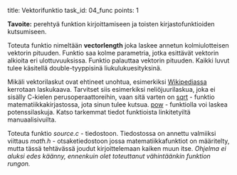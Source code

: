 title: Vektorifunktio
task_id: 04_func
points: 1


**Tavoite:** perehtyä funktion kirjoittamiseen ja toisten
kirjastofunktioiden kutsumiseen.

Toteuta funktio nimeltään **vectorlength** joka laskee annetun
kolmiulotteisen vektorin pituuden. Funktio saa kolme parametria, jotka
esittävät vektorin alkioita eri ulottuvuuksissa. Funktio palauttaa
vektorin pituuden. Kaikki luvut tulee käsitellä double-tyyppisinä liukulukuesityksinä.

Mikäli vektorilaskut ovat ehtineet unohtua, esimerkiksi [Wikipediassa]
kerrotaan laskukaava. Tarvitset siis esimerkiksi neliöjuurilaskua,
joka ei sisälly C-kielen perusoperaattoreihin, vaan sitä varten on
[sqrt] - funktio matematiikkakirjastossa, jota sinun tulee
kutsua. [pow] - funktiolla voi laskea potenssilaskuja. Katso tarkemmat
tiedot funktioista linkitetyiltä manuaalisivuilta.

[Wikipediassa]: https://fi.wikipedia.org/wiki/Vektori
[sqrt]: http://linux.die.net/man/3/sqrt
[pow]: http://linux.die.net/man/3/pow

Toteuta funktio *source.c* - tiedostoon. Tiedostossa on annettu
valmiiksi viittaus *math.h* - otsaketiedostoon jossa
matematiikkafunktiot on määritelty, mutta tässä tehtävässä
joudut kirjoittelemaan kaiken muun itse. *Ohjelma ei aluksi edes
käänny, ennenkuin olet toteuttanut vähintäänkin funktion rungon.*
